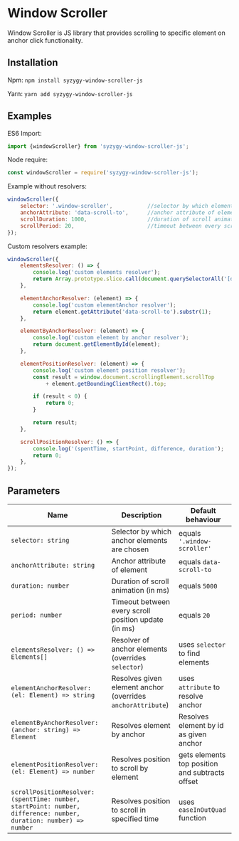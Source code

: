 # Window Scroller

Window Scroller is JS library that provides scrolling to specific element on anchor click functionality.

## Installation

Npm:
``npm install syzygy-window-scroller-js``

Yarn:
``yarn add syzygy-window-scroller-js``

## Examples

ES6 Import:

```js
import {windowScroller} from 'syzygy-window-scroller-js';
```

Node require:

```js
const windowScroller = require('syzygy-window-scroller-js');
```

Example without resolvers:

```js
windowScroller({
    selector: '.window-scroller',           //selector by which elements are chosen
    anchorAttribute: 'data-scroll-to',      //anchor attribute of element
    scrollDuration: 1000,                   //duration of scroll animation (in ms)
    scrollPeriod: 20,                       //timeout between every scroll position update (in ms)
});
```

Custom resolvers example:

```js
windowScroller({
    elementsResolver: () => {
        console.log('custom elements resolver');
        return Array.prototype.slice.call(document.querySelectorAll('[data-scroll-to="#main"],[data-scroll-to="#konkurs"]'));
    },

    elementAnchorResolver: (element) => {
        console.log('custom elementAnchor resolver');
        return element.getAttribute('data-scroll-to').substr(1);
    },

    elementByAnchorResolver: (element) => {
        console.log('custom element by anchor resolver');
        return document.getElementById(element);
    },

    elementPositionResolver: (element) => {
        console.log('custom element position resolver');
        const result = window.document.scrollingElement.scrollTop
            + element.getBoundingClientRect().top;

        if (result < 0) {
            return 0;
        }

        return result;
    },

    scrollPositionResolver: () => {
        console.log('(spentTime, startPoint, difference, duration');
        return 0;
    },
});
```

## Parameters

Name | Description | Default behaviour
--- | --- | ---
`selector: string` | Selector by which anchor elements are chosen | equals `'.window-scroller'`
`anchorAttribute: string` | Anchor attribute of element | equals `data-scroll-to`
`duration: number` | Duration of scroll animation (in ms) | equals `5000`
`period: number` | Timeout between every scroll position update (in ms) | equals `20`
`elementsResolver: () => Elements[]` | Resolver of anchor elements (overrides `selector`) | uses `selector` to find elements
`elementAnchorResolver: (el: Element) => string` | Resolves given element anchor (overrides `anchorAttribute`) | uses `attribute` to resolve anchor
`elementByAnchorResolver: (anchor: string) => Element` | Resolves element by anchor | Resolves element by id as given anchor
`elementPositionResolver: (el: Element) => number` | Resolves position to scroll by element | gets elements top position and subtracts offset
`scrollPositionResolver: (spentTime: number, startPoint: number, difference: number, duration: number) =>  number` | Resolves position to scroll in specified time | uses `easeInOutQuad` function
